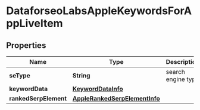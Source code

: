 

# DataforseoLabsAppleKeywordsForAppLiveItem


## Properties

| Name | Type | Description | Notes |
|------------ | ------------- | ------------- | -------------|
|**seType** | **String** | search engine type |  [optional] |
|**keywordData** | [**KeywordDataInfo**](KeywordDataInfo.md) |  |  [optional] |
|**rankedSerpElement** | [**AppleRankedSerpElementInfo**](AppleRankedSerpElementInfo.md) |  |  [optional] |




